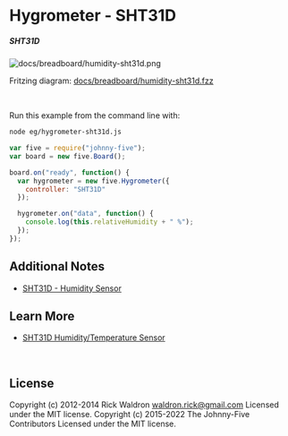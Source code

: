 <!--remove-start-->

# Hygrometer - SHT31D

<!--remove-end-->






##### SHT31D



![docs/breadboard/humidity-sht31d.png](breadboard/humidity-sht31d.png)<br>

Fritzing diagram: [docs/breadboard/humidity-sht31d.fzz](breadboard/humidity-sht31d.fzz)

&nbsp;




Run this example from the command line with:
```bash
node eg/hygrometer-sht31d.js
```


```javascript
var five = require("johnny-five");
var board = new five.Board();

board.on("ready", function() {
  var hygrometer = new five.Hygrometer({
    controller: "SHT31D"
  });

  hygrometer.on("data", function() {
    console.log(this.relativeHumidity + " %");
  });
});


```








## Additional Notes
- [SHT31D - Humidity Sensor](https://www.adafruit.com/products/2857)


## Learn More

- [SHT31D Humidity/Temperature Sensor](https://www.adafruit.com/products/2857)

&nbsp;

<!--remove-start-->

## License
Copyright (c) 2012-2014 Rick Waldron <waldron.rick@gmail.com>
Licensed under the MIT license.
Copyright (c) 2015-2022 The Johnny-Five Contributors
Licensed under the MIT license.

<!--remove-end-->
